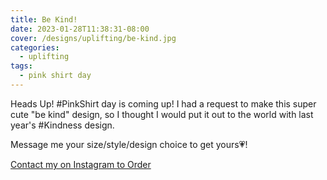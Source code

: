 ```yaml
---
title: Be Kind!
date: 2023-01-28T11:38:31-08:00
cover: /designs/uplifting/be-kind.jpg
categories:
  - uplifting
tags:
  - pink shirt day
---
```


Heads Up! #PinkShirt day is coming up!
I had a request to make this super cute "be kind" design, so I thought I would put it out to the world with last year's #Kindness design.

Message me your size/style/design choice to get yours💗!

<!--more-->
[Contact my on Instagram to Order](https://www.instagram.com/p/Cn98PNCPM35/)
